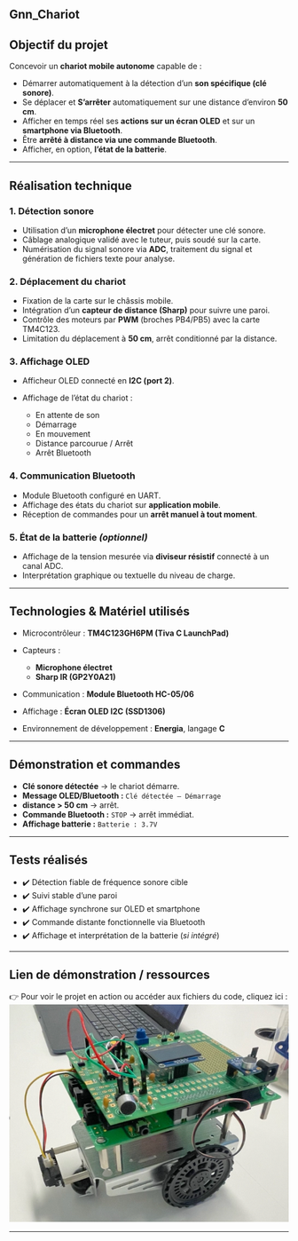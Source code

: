 ## Gnn_Chariot

##  Objectif du projet

Concevoir un **chariot mobile autonome** capable de :

* Démarrer automatiquement à la détection d’un **son spécifique (clé sonore)**.
* Se déplacer et **S’arrêter** automatiquement sur une distance d’environ **50 cm**.
* Afficher en temps réel ses **actions sur un écran OLED** et sur un **smartphone via Bluetooth**.
* Être **arrêté à distance via une commande Bluetooth**.
* Afficher, en option, **l’état de la batterie**.

---

##  Réalisation technique

### 1. Détection sonore

* Utilisation d’un **microphone électret** pour détecter une clé sonore.
* Câblage analogique validé avec le tuteur, puis soudé sur la carte.
* Numérisation du signal sonore via **ADC**, traitement du signal et génération de fichiers texte pour analyse.

### 2. Déplacement du chariot

* Fixation de la carte sur le châssis mobile.
* Intégration d’un **capteur de distance (Sharp)** pour suivre une paroi.
* Contrôle des moteurs par **PWM** (broches PB4/PB5) avec la carte TM4C123.
* Limitation du déplacement à **50 cm**, arrêt conditionné par la distance.

### 3. Affichage OLED

* Afficheur OLED connecté en **I2C (port 2)**.
* Affichage de l’état du chariot :

  * En attente de son
  * Démarrage
  * En mouvement
  * Distance parcourue / Arrêt
  * Arrêt Bluetooth

### 4. Communication Bluetooth

* Module Bluetooth configuré en UART.
* Affichage des états du chariot sur **application mobile**.
* Réception de commandes pour un **arrêt manuel à tout moment**.

### 5. État de la batterie *(optionnel)*

* Affichage de la tension mesurée via **diviseur résistif** connecté à un canal ADC.
* Interprétation graphique ou textuelle du niveau de charge.

---

##  Technologies & Matériel utilisés

* Microcontrôleur : **TM4C123GH6PM (Tiva C LaunchPad)**
* Capteurs :

  * **Microphone électret**
  * **Sharp IR (GP2Y0A21)**
* Communication : **Module Bluetooth HC-05/06**
* Affichage : **Écran OLED I2C (SSD1306)**
* Environnement de développement : **Energia**, langage **C**

---

##  Démonstration et commandes

* **Clé sonore détectée** → le chariot démarre.
* **Message OLED/Bluetooth :** `Clé détectée – Démarrage`
* **distance > 50 cm** → arrêt.
* **Commande Bluetooth :** `STOP` → arrêt immédiat.
* **Affichage batterie :** `Batterie : 3.7V`

---

##  Tests réalisés

* ✔️ Détection fiable de fréquence sonore cible
* ✔️ Suivi stable d’une paroi
* ✔️ Affichage synchrone sur OLED et smartphone
* ✔️ Commande distante fonctionnelle via Bluetooth
* ✔️ Affichage et interprétation de la batterie (*si intégré*)

---

##  Lien de démonstration / ressources

👉 Pour voir le projet en action ou accéder aux fichiers du code, cliquez ici :
![Aperçu](chario_final.png)

---
